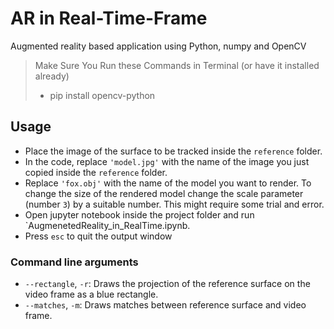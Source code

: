 # AR in Real-Time-Frame
Augmented reality based application using Python, numpy and OpenCV

> Make Sure You Run these Commands in Terminal (or have it installed already)
> * pip install opencv-python


## Usage

* Place the image of the surface to be tracked inside the `reference` folder.
* In the code, replace `'model.jpg'` with the name of the image you just copied inside the `reference` folder.
* Replace `'fox.obj'` with the name of the model you want to render. To change the size of the rendered model change the scale parameter (number `3`) by a suitable number. This might require some trial and error.
* Open jupyter notebook inside the project folder and run `AugmenetedReality_in_RealTime.ipynb.
* Press `esc` to quit the output window


### Command line arguments

* `--rectangle`, `-r`: Draws the projection of the reference surface on the video frame as a blue rectangle.
* `--matches`, `-m`: Draws matches between reference surface and video frame.



